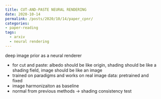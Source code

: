 ```yaml
---
title: CUT-AND-PASTE NEURAL RENDERING
date: 2020-10-14
permalink: /posts/2020/10/14/paper_cpnr/
categories:
- paper-reading
tags:
  - arxiv
  - neural rendering
---
```


deep image prior as a neural renderer
- for cut and paste: albedo should be like origin, shading should be like a shading field, image should be like an image
- trained on paradigms and works on real image data: pretrained and fixed
- image harmonizaiton as baseline
- normal from previous methods -> shading consistency test